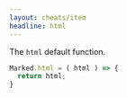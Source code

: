 ```yaml
---
layout: cheats/item
headline: html
---
```


The `html` default function.

```js
Marked.html = ( html ) => {
  return html;
}
```
